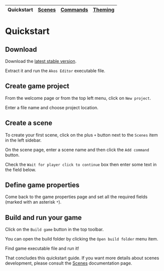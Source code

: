 | Quickstart | [Scenes](scenes.md) | [Commands](commands.md) | [Theming](theming.md)
| --- | --- | --- | --- |

# Quickstart

## Download

Download the [latest stable version](https://github.com/grimwred/akos/releases/latest).

Extract it and run the `Akos Editor` executable file.

## Create game project

From the welcome page or from the top left menu, click on `New project`.

Enter a file name and choose project location.

## Create a scene

To create your first scene, click on the plus `+` button next to the `Scenes` item in the left sidebar.

On the scene page, enter a scene name and then click the `Add command` button.

Check the `Wait for player click to continue` box then enter some text in the field below.

## Define game properties

Come back to the game properties page and set all the required fields (marked with an asterisk `*`).

## Build and run your game

Click on the `Build game` button in the top toolbar.

You can open the build folder by clicking the `Open build folder` menu item.

Find game executable file and run it!

That concludes this quickstart guide. If you want more details about scenes development, please consult the [Scenes](scenes.md) documentation page. 
